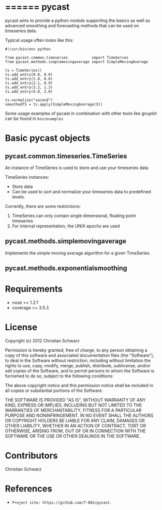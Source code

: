 ======
pycast
======

pycast aims to provide a python module supporting the basics as 
well as advanced smoothing and forecasting methods that can be used
on timeseries data.

Typical usage often looks like this:

    #!/usr/bin/env python
    
    from pycast.common.timeseries           import TimeSeries
    from pycast.methods.simplemovingaverage import SimpleMovingAverage
    
    ts = TimeSeries()
    ts.add_entry(0.0, 0.0)
    ts.add_entry(1.0, 0.8)
    ts.add_entry(2.1, 0.9)
    ts.add_entry(3.2, 1.3)
    ts.add_entry(4.0, 2.0)
    
    ts.normalize("second")
    smoothedTS = ts.apply(SimpleMovingAverage(3))
    

Some usage examples of pycast in combination with other tools like gnuplot
can be found in ``bin/examples``

Basic pycast objects
====================

pycast.common.timeseries.TimeSeries
------------------------------------
An instance of TimeSeries is used to store and use your timeseries data

TimeSeries instances:

* Store data
* Can be used to sort and normalize your timeseries data to predefined levels.

Currently, there are some restrictions:

1. TimeSeries can only contain single dimensional, floating point timeseries
2. For internal representation, the UNIX epochs are used

pycast.methods.simplemovingaverage
----------------------------------
Implements the simple moving average algorithm for a given TimeSeries.

pycast.methods.exponentialsmoothing
-----------------------------------

Requirements
============
* nose >= 1.2.1
* coverage >= 3.5.3

License
=======
Copyright (c) 2012 Christian Schwarz

Permission is hereby granted, free of charge, to any person obtaining
a copy of this software and associated documentation files (the
"Software"), to deal in the Software without restriction, including
without limitation the rights to use, copy, modify, merge, publish,
distribute, sublicense, and/or sell copies of the Software, and to
permit persons to whom the Software is furnished to do so, subject to
the following conditions:

The above copyright notice and this permission notice shall be
included in all copies or substantial portions of the Software.

THE SOFTWARE IS PROVIDED "AS IS", WITHOUT WARRANTY OF ANY KIND,
EXPRESS OR IMPLIED, INCLUDING BUT NOT LIMITED TO THE WARRANTIES OF
MERCHANTABILITY, FITNESS FOR A PARTICULAR PURPOSE AND
NONINFRINGEMENT. IN NO EVENT SHALL THE AUTHORS OR COPYRIGHT HOLDERS BE
LIABLE FOR ANY CLAIM, DAMAGES OR OTHER LIABILITY, WHETHER IN AN ACTION
OF CONTRACT, TORT OR OTHERWISE, ARISING FROM, OUT OF OR IN CONNECTION
WITH THE SOFTWARE OR THE USE OR OTHER DEALINGS IN THE SOFTWARE.

Contributors
============
Christian Schwarz

References
==========
* `Project site: https://github.com/T-002/pycast`.